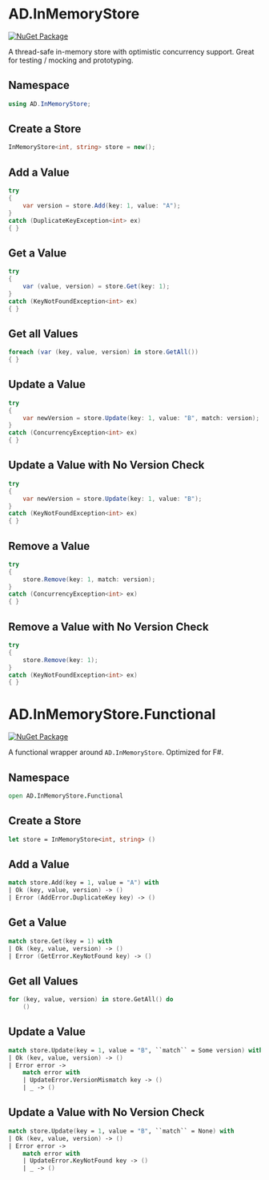# AD.InMemoryStore
[![NuGet Package](https://img.shields.io/nuget/v/AndreasDorfer.InMemoryStore.svg)](https://www.nuget.org/packages/AndreasDorfer.InMemoryStore/)

A thread-safe in-memory store with optimistic concurrency support. Great for testing / mocking and prototyping.
## Namespace
```csharp
using AD.InMemoryStore;
```
## Create a Store
```csharp
InMemoryStore<int, string> store = new();
```
## Add a Value
```csharp
try
{
    var version = store.Add(key: 1, value: "A");
}
catch (DuplicateKeyException<int> ex)
{ }
```
## Get a Value
```csharp
try
{
    var (value, version) = store.Get(key: 1);
}
catch (KeyNotFoundException<int> ex)
{ }
```
## Get all Values
```csharp
foreach (var (key, value, version) in store.GetAll())
{ }
```
## Update a Value
```csharp
try
{
    var newVersion = store.Update(key: 1, value: "B", match: version);
}
catch (ConcurrencyException<int> ex)
{ }
```
## Update a Value with No Version Check
```csharp
try
{
    var newVersion = store.Update(key: 1, value: "B");
}
catch (KeyNotFoundException<int> ex)
{ }
```
## Remove a Value
```csharp
try
{
    store.Remove(key: 1, match: version);
}
catch (ConcurrencyException<int> ex)
{ }
```
## Remove a Value with No Version Check
```csharp
try
{
    store.Remove(key: 1);
}
catch (KeyNotFoundException<int> ex)
{ }
```
# AD.InMemoryStore.Functional
[![NuGet Package](https://img.shields.io/nuget/v/AndreasDorfer.InMemoryStore.Functional.svg)](https://www.nuget.org/packages/AndreasDorfer.InMemoryStore.Functional/)

A functional wrapper around `AD.InMemoryStore`. Optimized for F#.
## Namespace
```fsharp
open AD.InMemoryStore.Functional
```
## Create a Store
```fsharp
let store = InMemoryStore<int, string> ()
```
## Add a Value
```fsharp
match store.Add(key = 1, value = "A") with
| Ok (key, value, version) -> ()
| Error (AddError.DuplicateKey key) -> ()
```
## Get a Value
```fsharp
match store.Get(key = 1) with
| Ok (key, value, version) -> ()
| Error (GetError.KeyNotFound key) -> ()
```
## Get all Values
```fsharp
for (key, value, version) in store.GetAll() do
    ()
```
## Update a Value
```fsharp
match store.Update(key = 1, value = "B", ``match`` = Some version) with
| Ok (kev, value, version) -> ()
| Error error ->
    match error with
    | UpdateError.VersionMismatch key -> ()
    | _ -> ()
```
## Update a Value with No Version Check
```fsharp
match store.Update(key = 1, value = "B", ``match`` = None) with
| Ok (kev, value, version) -> ()
| Error error ->
    match error with
    | UpdateError.KeyNotFound key -> ()
    | _ -> ()
```
